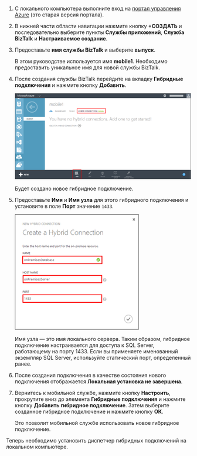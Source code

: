 
1. С локального компьютера выполните вход на [портал управления Azure](http://manager.windowsazure.com) (это старая версия портала).

2. В нижней части области навигации нажмите кнопку **+СОЗДАТЬ** и последовательно выберите пункты **Службы приложений**, **Служба BizTalk** и **Настраиваемое создание**.

3. Предоставьте **имя службы BizTalk** и выберите **выпуск**.

	В этом руководстве используется имя **mobile1**. Необходимо предоставить уникальное имя для новой службы BizTalk.

4. После создания службы BizTalk перейдите на вкладку **Гибридные подключения** и нажмите кнопку **Добавить**.

	![Добавление гибридного подключения](./media/hybrid-connections-create-new/3.png)

	Будет создано новое гибридное подключение.

5. Предоставьте **Имя** и **Имя узла** для этого гибридного подключения и установите в поле **Порт** значение `1433`.
  
	![Настройка гибридного подключения](./media/hybrid-connections-create-new/4.png)

	Имя узла — это имя локального сервера. Таким образом, гибридное подключение настраивается для доступа к SQL Server, работающему на порту 1433. Если вы применяете именованный экземпляр SQL Server, используйте статический порт, определенный ранее.

6. После создания подключения в качестве состояния нового подключения отображается **Локальная установка не завершена**.

7. Вернитесь к мобильной службе, нажмите кнопку **Настроить**, прокрутите вниз до элемента **Гибридные подключения** и нажмите кнопку **Добавить гибридное подключение**. Затем выберите созданное гибридное подключение и нажмите кнопку **ОК**.

    Это позволит мобильной службе использовать новое гибридное подключение.

Теперь необходимо установить диспетчер гибридных подключений на локальном компьютере.

<!---HONumber=62-->
